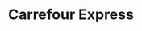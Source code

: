 ---
title: "Carrefour Express"
url: /oviedo/carrefour-express-plaza-de-la-paz/
shop: Lebensmittel
---
